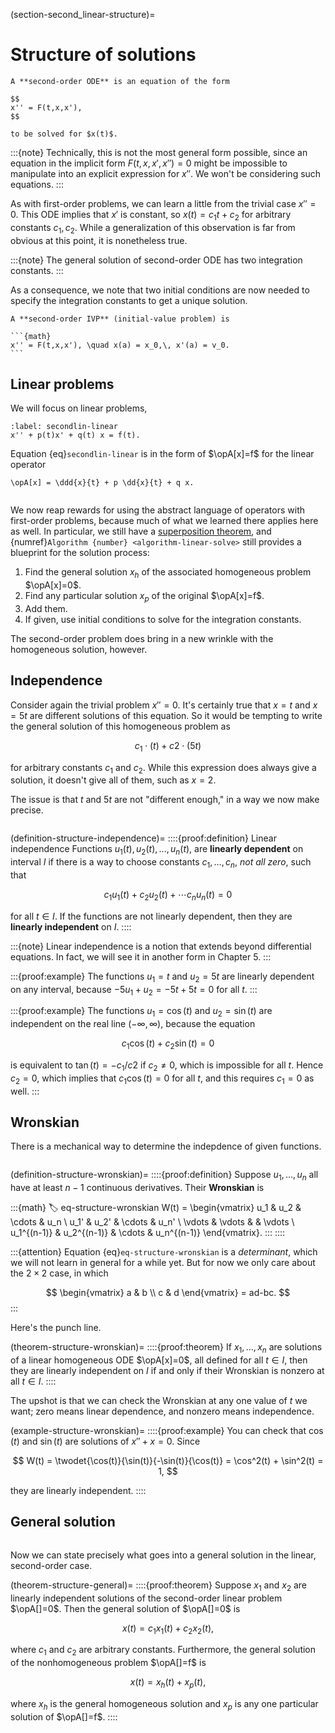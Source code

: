 (section-second_linear-structure)=
# Structure of solutions

````{proof:definition} Second-order ODE
A **second-order ODE** is an equation of the form

$$
x'' = F(t,x,x'),
$$

to be solved for $x(t)$.
````

:::{note}
Technically, this is not the most general form possible, since an equation in the implicit form $F(t,x,x',x'')=0$ might be impossible to manipulate into an explicit expression for $x''$. We won't be considering such equations.
:::

As with first-order problems, we can learn a little from the trivial case $x''=0$. This ODE implies that $x'$ is constant, so $x(t)=c_1 t + c_2$ for arbitrary constants $c_1,c_2$. While a generalization of this observation is far from obvious at this point, it is nonetheless true.

:::{note}
The general solution of second-order ODE has two integration constants.
:::

As a consequence, we note that two initial conditions are now needed to specify the integration constants to get a unique solution.

````{proof:definition} Second-order IVP
A **second-order IVP** (initial-value problem) is

```{math}
x'' = F(t,x,x'), \quad x(a) = x_0,\, x'(a) = v_0.
```
````

## Linear problems

We will focus on linear problems,

```{math}
:label: secondlin-linear
x'' + p(t)x' + q(t) x = f(t).
```

Equation {eq}`secondlin-linear` is in the form of $\opA[x]=f$ for the linear operator

```{math}
\opA[x] = \ddd{x}{t} + p \dd{x}{t} + q x.
```

```{index} superposition, general solution, homogeneous equation
```

We now reap rewards for using the abstract language of operators with first-order problems, because much of what we learned there applies here as well. In particular, we still have a [superposition theorem](theorem-linear-super), and  {numref}`Algorithm {number} <algorithm-linear-solve>` still provides a blueprint for the solution process:

1. Find the general solution $x_h$ of the associated homogeneous problem $\opA[x]=0$.
2. Find any particular solution $x_p$ of the original $\opA[x]=f$.
3. Add them.
4. If given, use initial conditions to solve for the integration constants.

The second-order problem does bring in a new wrinkle with the homogeneous solution, however. 

## Independence

Consider again the trivial problem $x''=0$. It's certainly true that $x=t$ and $x=5t$ are different solutions of this equation. So it would be tempting to write the general solution of this homogeneous problem as 

$$
c_1\cdot (t) + c2\cdot (5t)
$$

for arbitrary constants $c_1$ and $c_2$. While this expression does always give a solution, it doesn't give all of them, such as $x=2$. 

The issue is that $t$ and $5t$ are not "different enough," in a way we now make precise. 

```{index} ! linear independence
```

(definition-structure-independence)=
::::{proof:definition} Linear independence
Functions $u_1(t),u_2(t),\ldots,u_n(t)$, are **linearly dependent** on interval $I$ if there is a way to choose constants $c_1,\ldots,c_n$, *not all zero*, such that

$$
c_1u_1(t) + c_2u_2(t) + \cdots c_n u_n(t) = 0
$$

for all $t \in I$. If the functions are not linearly dependent, then they are **linearly independent** on $I$.
::::

:::{note} 
Linear independence is a notion that extends beyond differential equations. In fact, we will see it in another form in Chapter 5.
:::

:::{proof:example}
The functions $u_1=t$ and $u_2=5t$ are linearly dependent on any interval, because $-5u_1 + u_2 = -5t+5t=0$ for all $t$.
:::

:::{proof:example}
The functions $u_1=\cos(t)$ and $u_2=\sin(t)$ are independent on the real line $(-\infty,\infty)$, because the equation

$$
c_1\cos(t) + c_2\sin(t) = 0
$$

is equivalent to $\tan(t)=-c_1/c2$ if $c_2\neq 0$, which is impossible for all $t$. Hence $c_2=0$, which implies that $c_1 \cos(t)=0$ for all $t$, and this requires $c_1=0$ as well.
:::

## Wronskian

There is a mechanical way to determine the indepdence of given functions.

```{index} ! Wronskian
```

(definition-structure-wronskian)=
::::{proof:definition} 
Suppose $u_1,\ldots,u_n$ all have at least $n-1$ continuous derivatives. Their **Wronskian** is 

:::{math}
:label: eq-structure-wronskian
W(t) = \begin{vmatrix} 
u_1 & u_2 & \cdots & u_n \\ 
u_1' & u_2' & \cdots & u_n' \\ 
\vdots & \vdots &  & \vdots  \\ 
u_1^{(n-1)} & u_2^{(n-1)} & \cdots & u_n^{(n-1)}
\end{vmatrix}.
:::
::::

:::{attention}
Equation {eq}`eq-structure-wronskian` is a *determinant*, which we will not learn in general for a while yet. But for now we only care about the $2\times 2$ case, in which 

$$
\begin{vmatrix} a & b \\ c & d \end{vmatrix} = ad-bc.
$$
:::

Here's the punch line.

(theorem-structure-wronskian)=
::::{proof:theorem} 
If $x_1,\ldots,x_n$ are solutions of a linear homogeneous ODE $\opA[x]=0$, all defined for all $t\in I$, then they are linearly independent on $I$ if and only if their Wronskian is nonzero at all $t\in I$.
::::

The upshot is that we can check the Wronskian at any one value of $t$ we want; zero means linear dependence, and nonzero means independence.

(example-structure-wronskian)=
::::{proof:example} 
You can check that $\cos(t)$ and $\sin(t)$ are solutions of $x''+x=0$. Since

$$
W(t) = \twodet{\cos(t)}{\sin(t)}{-\sin(t)}{\cos(t)} = \cos^2(t) + \sin^2(t) = 1,
$$

they are linearly independent.
::::

## General solution

```{index} general solution
```

Now we can state precisely what goes into a general solution in the linear, second-order case.

(theorem-structure-general)=
::::{proof:theorem} 
Suppose $x_1$ and $x_2$ are linearly independent solutions of the second-order linear problem $\opA[]=0$. Then the general solution of $\opA[]=0$ is  

$$
x(t) = c_1 x_1(t) + c_2 x_2(t),
$$

where $c_1$ and $c_2$ are arbitrary constants. Furthermore, the general solution of the nonhomogeneous problem $\opA[]=f$ is

$$
x(t) = x_h(t) + x_p(t),
$$

where $x_h$ is the general homogeneous solution and $x_p$ is any one particular solution of $\opA[]=f$.
::::
